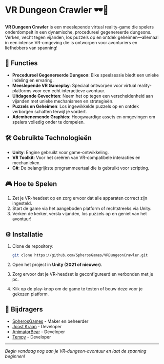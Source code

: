 
# VR Dungeon Crawler 🕶️🏰

**VR Dungeon Crawler** is een meeslepende virtual reality-game die spelers onderdompelt in een dynamische, procedureel gegenereerde dungeons. Verken, vecht tegen vijanden, los puzzels op en ontdek geheimen—allemaal in een intense VR-omgeving die is ontworpen voor avonturiers en liefhebbers van spanning!

## 📝 Functies

- **Procedureel Gegenereerde Dungeon**: Elke speelsessie biedt een unieke indeling en ervaring.
- **Meeslepende VR Gameplay**: Speciaal ontworpen voor virtual reality-platforms voor een echt interactieve avontuur.
- **Uitdagende Gevechten**: Neem het op tegen een verscheidenheid aan vijanden met unieke mechanismen en strategieën.
- **Puzzels en Geheimen**: Los ingewikkelde puzzels op en ontdek verborgen schatten terwijl je vordert.
- **Adembenemende Graphics**: Hoogwaardige assets en omgevingen om spelers volledig onder te dompelen.

## 🛠️ Gebruikte Technologieën

- **Unity**: Engine gebruikt voor game-ontwikkeling.
- **VR Toolkit**: Voor het creëren van VR-compatibele interacties en mechanieken.
- **C#**: De belangrijkste programmeertaal die is gebruikt voor scripting.

## 🎮 Hoe te Spelen

1. Zet je VR-headset op en zorg ervoor dat alle apparaten correct zijn ingesteld.
2. Start de game via het aangeboden platform of rechtstreeks via Unity.
3. Verken de kerker, versla vijanden, los puzzels op en geniet van het avontuur!

## ⚙️ Installatie

1. Clone de repository:

   ```bash
   git clone https://github.com/SpherosGames/VRDungeonCrawler.git
   ```

2. Open het project in **Unity (2021 of nieuwer)**.

3. Zorg ervoor dat je VR-headset is geconfigureerd en verbonden met je pc.

4. Klik op de play-knop om de game te testen of bouw deze voor je gekozen platform.

## 🌟 Bijdragers

- [SpherosGames](https://github.com/SpherosGames) - Maker en beheerder
- [Joost Kraan](https://github.com/JoostKraan) - Developer
- [AnimatorBear](https://github.com/AnimatorBear) - Developer
- [Tempy](https://github.com/UsedTempy) - Developer

---

*Begin vandaag nog aan je VR-dungeon-avontuur en laat de spanning beginnen!*


